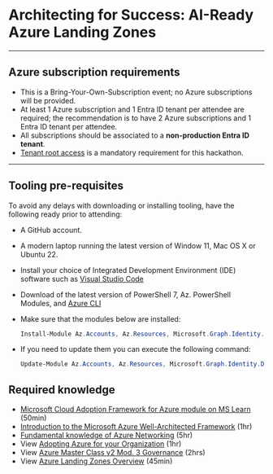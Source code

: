 # Architecting for Success: AI-Ready Azure Landing Zones

---

## Azure subscription requirements

- This is a Bring-Your-Own-Subscription event; no Azure subscriptions will be provided.
- At least 1 Azure subscription and 1 Entra ID tenant per attendee are required; the recommendation is to have 2 Azure subscriptions and 1 Entra ID tenant per attendee.
- All subscriptions should be associated to a **non-production Entra ID tenant**.
- [Tenant root access](https://github.com/Azure/Enterprise-Scale/wiki/Deploying-ALZ-Pre-requisites) is a mandatory requirement for this hackathon.

---

## Tooling pre-requisites

To avoid any delays with downloading or installing tooling, have the following ready prior to attending:

- A GitHub account.

- A modern laptop running the latest version of Window 11, Mac OS X or Ubuntu 22.

- Install your choice of Integrated Development Environment (IDE) software such as [Visual Studio Code](https://code.visualstudio.com/download)

- Download of the latest version of PowerShell 7, Az. PowerShell Modules, and [Azure CLI](https://docs.microsoft.com/en-us/cli/azure/install-azure-cli?view=azure-cli-latest)

- Make sure that the modules below are installed:
  
  ```powershell
  Install-Module Az.Accounts, Az.Resources, Microsoft.Graph.Identity.DirectoryManagement, Microsoft.Graph.Applications
  ```

- If you need to update them you can execute the following command:
  
  ```powershell
  Update-Module Az.Accounts, Az.Resources, Microsoft.Graph.Identity.DirectoryManagement, Microsoft.Graph.Applications
  ```

## Required knowledge

- [Microsoft Cloud Adoption Framework for Azure module on MS Learn](https://learn.microsoft.com/en-us/training/modules/microsoft-cloud-adoption-framework-for-azure/) (50min)
- [Introduction to the Microsoft Azure Well-Architected Framework](https://learn.microsoft.com/en-us/training/modules/azure-well-architected-introduction/) (1hr)
- [Fundamental knowledge of Azure Networking](https://learn.microsoft.com/en-us/training/paths/intro-to-azure-network-foundation-services/) (5hr)
- View [Adopting Azure for your Organization](https://www.youtube.com/watch?v=T7neX1i6iF0) (1hr)
- View [Azure Master Class v2 Mod. 3 Governance](https://www.youtube.com/watch?v=mluS8ovuBKg) (2hrs)
- View [Azure Landing Zones Overview](https://www.youtube.com/watch?v=eLSjnF6Crlw) (45min)
